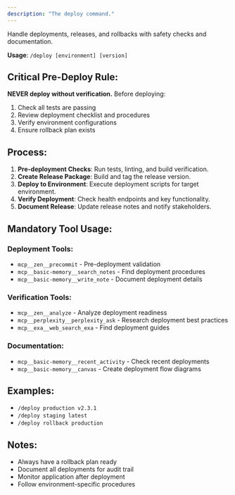 ```yaml
---
description: "The deploy command."
---
```


Handle deployments, releases, and rollbacks with safety checks and documentation.

**Usage**: `/deploy [environment] [version]`

## Critical Pre-Deploy Rule:
**NEVER deploy without verification.** Before deploying:
1. Check all tests are passing
2. Review deployment checklist and procedures
3. Verify environment configurations
4. Ensure rollback plan exists

## Process:
1. **Pre-deployment Checks**: Run tests, linting, and build verification.
2. **Create Release Package**: Build and tag the release version.
3. **Deploy to Environment**: Execute deployment scripts for target environment.
4. **Verify Deployment**: Check health endpoints and key functionality.
5. **Document Release**: Update release notes and notify stakeholders.

## Mandatory Tool Usage:

### Deployment Tools:
- `mcp__zen__precommit` - Pre-deployment validation
- `mcp__basic-memory__search_notes` - Find deployment procedures
- `mcp__basic-memory__write_note` - Document deployment details

### Verification Tools:
- `mcp__zen__analyze` - Analyze deployment readiness
- `mcp__perplexity__perplexity_ask` - Research deployment best practices
- `mcp__exa__web_search_exa` - Find deployment guides

### Documentation:
- `mcp__basic-memory__recent_activity` - Check recent deployments
- `mcp__basic-memory__canvas` - Create deployment flow diagrams

## Examples:
- `/deploy production v2.3.1`
- `/deploy staging latest`
- `/deploy rollback production`

## Notes:
- Always have a rollback plan ready
- Document all deployments for audit trail
- Monitor application after deployment
- Follow environment-specific procedures